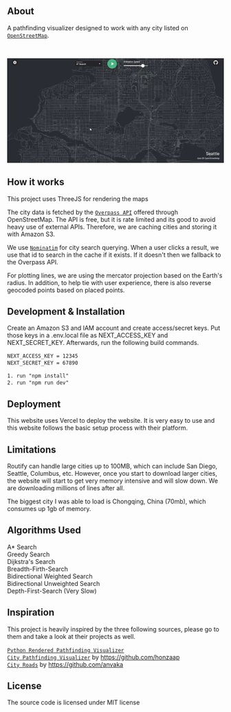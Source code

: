 ## About

A pathfinding visualizer designed to work with any city listed on [`OpenStreetMap`](https://www.openstreetmap.org/).

<br/>

![](https://github.com/JaedonSpurlock01/routify/blob/main/demo.gif)

## How it works

This project uses ThreeJS for rendering the maps

The city data is fetched by the [`Overpass API`](http://overpass-turbo.eu/) offered through OpenStreetMap. The API is free, but it is rate limited and its good to avoid heavy use of external APIs. Therefore, we are caching cities and storing it with Amazon S3.

We use [`Nominatim`](https://nominatim.openstreetmap.org/) for city search querying. When a user clicks a result, we use that id to search in the cache if it exists. If it doesn't then we fallback to the Overpass API.

For plotting lines, we are using the mercator projection based on the Earth's radius. In addition, to help tie with user experience, there is also reverse geocoded points based on placed points.

## Development & Installation

Create an Amazon S3 and IAM account and create access/secret keys. Put those keys in a .env.local file as NEXT_ACCESS_KEY and NEXT_SECRET_KEY. Afterwards, run the following build commands.

```
NEXT_ACCESS_KEY = 12345
NEXT_SECRET_KEY = 67890
```

```
1. run "npm install"
2. run "npm run dev"
```

## Deployment

This website uses Vercel to deploy the website. It is very easy to use and this website follows the basic setup process with their platform.

## Limitations

Routify can handle large cities up to 100MB, which can include San Diego, Seattle, Columbus, etc. However, once you start to download larger cities, the website will start to get very memory intensive and will slow down. We are downloading millions of lines after all.<br/>

The biggest city I was able to load is Chongqing, China (70mb), which consumes up 1gb of memory.

## Algorithms Used

A\* Search <br/>
Greedy Search <br/>
Dijkstra's Search <br/>
Breadth-Firth-Search <br/>
Bidirectional Weighted Search <br />
Bidirectional Unweighted Search <br />
Depth-First-Search (Very Slow) <br/>

## Inspiration

This project is heavily inspired by the three following sources, please go to them and take a look at their projects as well.

[`Python Rendered Pathfinding Visualizer`](https://youtu.be/CgW0HPHqFE8?si=BFFg43Q4frz7BKm6) <br/>
[`City Pathfinding Visualizer`](https://github.com/honzaap/Pathfinding) by https://github.com/honzaap<br/>
[`City Roads`](https://github.com/anvaka/city-roads) by https://github.com/anvaka<br/>

## License

The source code is licensed under MIT license
